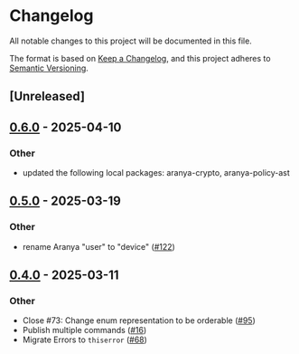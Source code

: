 # Changelog

All notable changes to this project will be documented in this file.

The format is based on [Keep a Changelog](https://keepachangelog.com/en/1.0.0/),
and this project adheres to [Semantic Versioning](https://semver.org/spec/v2.0.0.html).

## [Unreleased]

## [0.6.0](https://github.com/aranya-project/aranya-core/compare/aranya-policy-module-v0.5.0...aranya-policy-module-v0.6.0) - 2025-04-10

### Other

- updated the following local packages: aranya-crypto, aranya-policy-ast

## [0.5.0](https://github.com/aranya-project/aranya-core/compare/aranya-policy-module-v0.4.0...aranya-policy-module-v0.5.0) - 2025-03-19

### Other

- rename Aranya "user" to "device" ([#122](https://github.com/aranya-project/aranya-core/pull/122))

## [0.4.0](https://github.com/aranya-project/aranya-core/compare/aranya-policy-module-v0.3.0...aranya-policy-module-v0.4.0) - 2025-03-11

### Other

- Close #73: Change enum representation to be orderable ([#95](https://github.com/aranya-project/aranya-core/pull/95))
- Publish multiple commands ([#16](https://github.com/aranya-project/aranya-core/pull/16))
- Migrate Errors to `thiserror` ([#68](https://github.com/aranya-project/aranya-core/pull/68))
